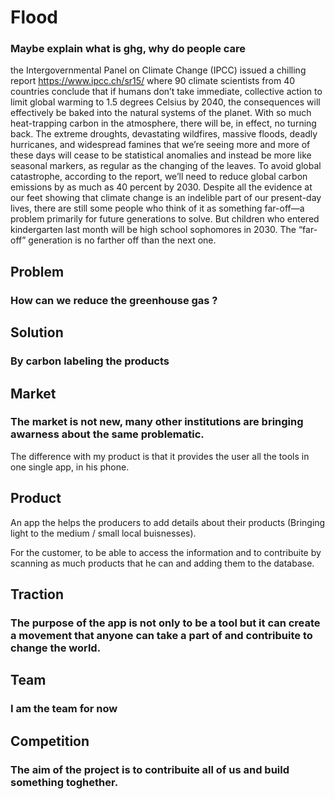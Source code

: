 # 	Flood

### Maybe explain what is ghg, why do people care

the Intergovernmental Panel on Climate Change (IPCC) issued a chilling report https://www.ipcc.ch/sr15/ where 90 climate scientists from 40 countries conclude that if humans don’t take immediate, collective action to limit global warming to 1.5 degrees Celsius by 2040, the consequences will effectively be baked into the natural systems of the planet. With so much heat-trapping carbon in the atmosphere, there will be, in effect, no turning back. The extreme droughts, devastating wildfires, massive floods, deadly hurricanes, and widespread famines that we’re seeing more and more of these days will cease to be statistical anomalies and instead be more like seasonal markers, as regular as the changing of the leaves.
To avoid global catastrophe, according to the report, we’ll need to reduce global carbon emissions by as much as 40 percent by 2030. Despite all the evidence at our feet showing that climate change is an indelible part of our present-day lives, there are still some people who think of it as something far-off—a problem primarily for future generations to solve. But children who entered kindergarten last month will be high school sophomores in 2030. The “far-off” generation is no farther off than the next one.

## 	Problem
### How can we reduce the greenhouse gas ?

## 	Solution
### By carbon labeling the products 

##	Market
### The market is not new, many other institutions are bringing awarness about the same problematic.
The difference with my product is that it provides the user all the tools in one single app, in his phone.

##	Product
An app the helps the producers to add details about their products (Bringing light to the medium / small local buisnesses).

For the customer, to be able to access the information and to contribuite by scanning as much products that he can and adding them to the database.

##	Traction
### The purpose of the app is not only to be a tool but it can create a movement that anyone can take a part of and contribuite to change the world.

##	Team
### I am the team for now

##	Competition
### The aim of the project is to contribuite all of us and build something toghether.

